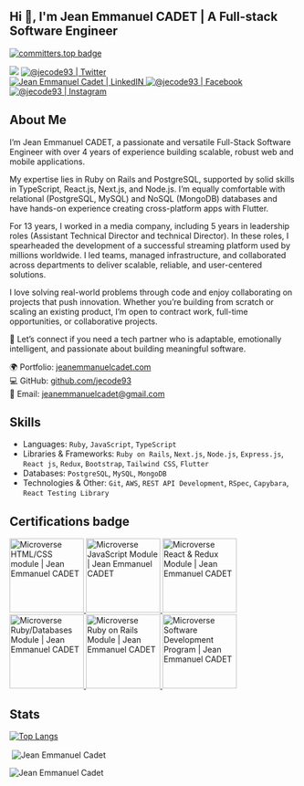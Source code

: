 ## Hi 👋, I'm **Jean Emmanuel CADET** | A Full-stack Software Engineer

[![committers.top badge](https://user-badge.committers.top/haiti_public/jecode93.svg)](https://user-badge.committers.top/haiti_public/jecode93)

<p align="center">

![](https://komarev.com/ghpvc/?username=jecode93&color=blueviolet&label=Profile+Views)
<a href="https://twitter.com/@jecode93">
<img alt="@jecode93 | Twitter" src="https://img.shields.io/badge/twitter-%231DA1F2.svg?&style=for-the-badge&logo=twitter&logoColor=white" />
</a>  
<a href="https://www.linkedin.com/in/jean-emmanuel-cadet/">
<img alt="Jean Emmanuel Cadet | LinkedIN"  src="https://img.shields.io/badge/linkedin-%230077B5.svg?&style=for-the-badge&logo=linkedin&logoColor=white" />
</a>
<a href="https://www.facebook.com/jecode93/">
<img  alt="@jecode93 | Facebook" src="https://img.shields.io/badge/facebook-%231877F2.svg?&style=for-the-badge&logo=facebook&logoColor=white" />
</a>
<a href="https://www.instagram.com/jecode93">
<img alt="@jecode93 | Instagram"  src="https://img.shields.io/badge/instagram-%23E4405F.svg?&style=for-the-badge&logo=instagram&logoColor=white" />
</a>
</p>


## About Me

I’m Jean Emmanuel CADET, a passionate and versatile Full-Stack Software Engineer with over 4 years of experience building scalable, robust web and mobile applications.

My expertise lies in Ruby on Rails and PostgreSQL, supported by solid skills in TypeScript, React.js, Next.js, and Node.js. I’m equally comfortable with relational (PostgreSQL, MySQL) and NoSQL (MongoDB) databases and have hands-on experience creating cross-platform apps with Flutter.

For 13 years, I worked in a media company, including 5 years in leadership roles (Assistant Technical Director and technical Director). In these roles, I spearheaded the development of a successful streaming platform used by millions worldwide. I led teams, managed infrastructure, and collaborated across departments to deliver scalable, reliable, and user-centered solutions.

I love solving real-world problems through code and enjoy collaborating on projects that push innovation. Whether you’re building from scratch or scaling an existing product, I’m open to contract work, full-time opportunities, or collaborative projects.

💼 Let’s connect if you need a tech partner who is adaptable, emotionally intelligent, and passionate about building meaningful software.

🌍 Portfolio: [jeanemmanuelcadet.com](https://jeanemmanuelcadet.com)<br/>
💻 GitHub: [github.com/jecode93](https://github.com/jecode93)<br/>
📧 Email: [jeanemmanuelcadet@gmail.com](mailto:jeanemmanuelcadet@gmail.com)


## Skills

* Languages: `Ruby`, `JavaScript`, `TypeScript`
* Libraries & Frameworks: `Ruby on Rails`, `Next.js`, `Node.js`, `Express.js`, `React js`, `Redux`, `Bootstrap`, `Tailwind CSS`, `Flutter`
* Databases: `PostgreSQL`, `MySQL`, `MongoDB`
* Technologies & Other: `Git`, `AWS`, `REST API Development`, `RSpec`, `Capybara`, `React Testing Library`


## Certifications badge

<a target="_blank" href="https://www.credential.net/01dc7484-1068-4452-922c-2bb049b5ea8e">
  <img alt="Microverse HTML/CSS module | Jean Emmanuel CADET" src="https://api.accredible.com/v1/frontend/credential_website_embed_image/badge/76794301" width="130" />
</a>

<a target="_blank" href="https://www.credential.net/46b8e5cc-6cce-4946-abff-d3b39804b4e6">
  <img alt="Microverse JavaScript Module | Jean Emmanuel CADET" src="https://api.accredible.com/v1/frontend/credential_website_embed_image/badge/79285953" width="130" />
</a>

<a target="_blank" href="https://www.credential.net/9916a48f-7909-4b0f-a59b-d1b3c1e2e9dc">
  <img alt="Microverse React & Redux Module | Jean Emmanuel CADET" src="https://api.accredible.com/v1/frontend/credential_website_embed_image/badge/81665793" width="130" />
</a>

<a target="_blank" href="https://www.credential.net/c9457cb0-4868-4ad0-a727-92f69f3e5c08">
  <img alt="Microverse Ruby/Databases Module | Jean Emmanuel CADET" src="https://api.accredible.com/v1/frontend/credential_website_embed_image/badge/84900314" width="130" />
</a>

<a target="_blank" href="https://www.credential.net/afad83ea-b469-41ee-9da3-135f768935cb">
  <img alt="Microverse Ruby on Rails Module | Jean Emmanuel CADET" src="https://api.accredible.com/v1/frontend/credential_website_embed_image/badge/87934833" width="130" />
</a>

<a target="_blank" href="https://www.credential.net/fdf1e734-cdba-49ef-9414-870a77bcc6ad">
  <img alt="Microverse Software Development Program | Jean Emmanuel CADET" src="https://api.accredible.com/v1/frontend/credential_website_embed_image/badge/89845247" width="130" />
</a>


## Stats

[![Top Langs](https://github-readme-stats.vercel.app/api/top-langs/?username=jecode93&langs_count=8&layout=compact)](https://github.com/jecode93/github-readme-stats)
<p>&nbsp;<img align="center" src="https://github-readme-stats.vercel.app/api?username=jecode93&show_icons=true&locale=en" alt="Jean Emmanuel Cadet" /></p>
<p><img align="center" src="https://github-readme-streak-stats.herokuapp.com/?user=jecode93&" alt="Jean Emmanuel Cadet" /></p>
